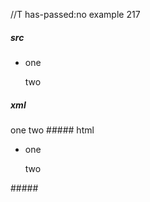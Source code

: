 //T has-passed:no
example 217
##### src
- one

  two
##### xml
<?xml version="1.0" encoding="UTF-8"?>
<!DOCTYPE document SYSTEM "CommonMark.dtd">
<document xmlns="http://commonmark.org/xml/1.0">
  <list type="bullet" tight="false">
    <item>
      <paragraph>
        <text>one</text>
      </paragraph>
      <paragraph>
        <text>two</text>
      </paragraph>
    </item>
  </list>
</document>
##### html
<ul>
<li>
<p>one</p>
<p>two</p>
</li>
</ul>
#####
